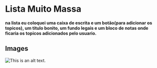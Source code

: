 # Lista Muito Massa


#### na lista eu coloquei uma caixa de escrita e um botão(para adicionar os topicos), um titulo bonito, um fundo legais e um bloco de notas onde ficaria os topicos adicionados pelo usuario.



## Images

![This is an alt text.](https://preview.redd.it/i-think-the-shrek-5-trailer-is-just-a-joke-from-dreamworks-v0-255a5xa3egpe1.jpeg?width=1080&crop=smart&auto=webp&s=cf40d68eb14585714d1b768b0d0fb14b61cb51a5)
